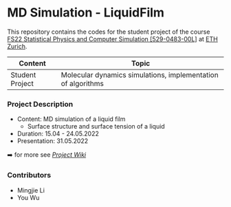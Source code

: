 # MD Simulation - LiquidFilm

This repository contains the codes for the student project of the course [FS22 Statistical Physics and Computer Simulation  [529-0483-00L]](http://www.vvz.ethz.ch/Vorlesungsverzeichnis/lerneinheit.view?lang=en&semkez=2022S&ansicht=STUDPLANINFO&lerneinheitId=158200&) at [ETH Zurich](https://ethz.ch/en.html).

| Content | Topic |
| --- | --- |
| Student Project | Molecular dynamics simulations, implementation of algorithms |

### Project Description

- Content: MD simulation of a liquid film
    - Surface structure and surface tension of a liquid
- Duration:  15.04 - 24.05.2022
- Presentation:  31.05.2022

➡️ for more see *[Project Wiki](https://github.com/youwuyou/MD-Simulation-LiquidFilm/wiki/Documentation)*

### Contributors

- Mingjie Li
- You Wu